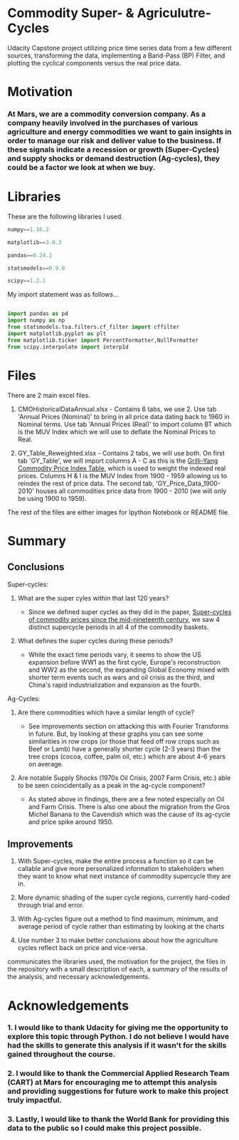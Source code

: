 
# Commodity Super- & Agriculutre-Cycles

Udacity Capstone project utilizing price time series data from a few different sources, transforming the data, implementing a Band-Pass (BP) Filter, and plotting the cyclical components versus the real price data.

# Motivation

### At Mars, we are a commodity conversion company. As a company heavily involved in the purchases of various agriculture and energy commodities we want to gain insights in order to manage our risk and deliver value to the business. If these signals indicate a recession or growth (Super-Cycles) and supply shocks or demand destruction (Ag-cycles), they could be a factor we look at when we buy.

# Libraries

These are the following libraries I used.

```python
numpy==1.16.2

matplotlib==3.0.3

pandas==0.24.2

statsmodels==0.9.0

scipy==1.2.1
```
My import statement was as follows...
```python

import pandas as pd
import numpy as np
from statsmodels.tsa.filters.cf_filter import cffilter
import matplotlib.pyplot as plt
from matplotlib.ticker import PercentFormatter,NullFormatter
from scipy.interpolate import interp1d

```

# Files

There are 2 main excel files.

1. CMOHistoricalDataAnnual.xlsx - Contains 6 tabs, we use 2. Use tab 'Annual Prices (Nominal)' to bring in all price data dating back to 1960 in Nominal terms. Use tab 'Annual Prices (Real)' to import column BT which is the MUV Index which we will use to deflate the Nominal Prices to Real.


2. GY_Table_Reweighted.xlsx - Contains 2 tabs, we will use both. On first tab 'GY_Table', we will import columns A - C as this is the [Grilli-Yang Commodity Price Index Table](https://editorialexpress.com/cgi-bin/conference/download.cgi?db_name=SECHI2018&paper_id=61), which is used to weight the indexed real prices. Columns H & I is the MUV Index from 1900 - 1959 allowing us to reindex the rest of price data. The second tab, 'GY_Price_Data_1900-2010' houses all commodities price data from 1900 - 2010 (we will only be using 1900 to 1959).

The rest of the files are either images for Ipython Notebook or README file. 

# Summary

## Conclusions

Super-cycles: 

1. What are the super cyles within that last 120 years?
    
    - Since we defined super cycles as they did in the paper, [Super-cycles of commodity prices since the mid-nineteenth century](https://www.un.org/esa/desa/papers/2012/wp110_2012.pdf), we saw 4 distinct supercycle periods in all 4 of the commodity baskets.

2. What defines the super cycles during these periods?
    
    - While the exact time periods vary, it seems to show the US expansion before WW1 as the first cycle, Europe's reconstruction and WW2 as the second, the expanding Global Economy mixed with shorter term events such as wars and oil crisis as the third, and China's rapid industrialization and expansion as the fourth.

Ag-Cycles:

1. Are there commodities which have a similar length of cycle?
    
    - See improvements section on attacking this with Fourier Transforms in future. But, by looking at these graphs you can see some similarities in row crops (or those that feed off row crops such as Beef or Lamb) have a generally shorter cycle (2-3 years) than the tree crops (cocoa, coffee, palm oil, etc.) which are about 4-6 years on average.
    
2. Are notable Supply Shocks (1970s Oil Crisis, 2007 Farm Crisis, etc.) able to be seen coincidentally as a peak in the ag-cycle component?

    - As stated above in findings, there are a few noted especially on Oil and Farm Crisis. There is also one about the migration from the Gros Michel Banana to the Cavendish which was the cause of its ag-cycle and price spike around 1950.
    
## Improvements

1. With Super-cycles, make the entire process a function so it can be callable and give more personalized information to stakeholders when they want to know what next instance of commodity supercycle they are in. 

2. More dynamic shading of the super cycle regions, currently hard-coded through trial and error.

3. With Ag-cycles figure out a method to find maximum, minimum, and average period of cycle rather than estimating by looking at the charts

4. Use number 3 to make better conclusions about how the agriculture cycles reflect back on price and vice-versa.

communicates the libraries used, the motivation for the project, the files in the repository with a small description of each, a summary of the results of the analysis, and necessary acknowledgements.

# Acknowledgements

### 1. I would like to thank Udacity for giving me the opportunity to explore this topic through Python. I do not believe I would have had the skills to generate this analysis if it wasn't for the skills gained throughout the course.


### 2. I would like to thank the Commercial Applied Research Team (CART) at Mars for encouraging me to attempt this analysis and providing suggestions for future work to make this project truly impactful.

### 3. Lastly, I would like to thank the World Bank for providing this data to the public so I could make this project possible.
